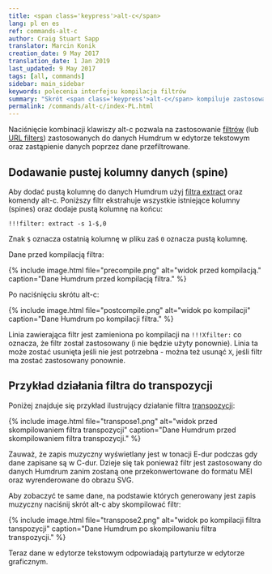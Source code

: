 ```yaml
---
title: <span class='keypress'>alt-c</span>
lang: pl en es
ref: commands-alt-c
author: Craig Stuart Sapp
translator: Marcin Konik 
creation_date: 9 May 2017
translation_date: 1 Jan 2019
last_updated: 9 May 2017
tags: [all, commands]
sidebar: main_sidebar
keywords: polecenia interfejsu kompilacja filtrów
summary: "Skrót <span class='keypress'>alt-c</span> kompiluje zastosowane filtry."
permalink: /commands/alt-c/index-PL.html
---
```


Naciśnięcie kombinacji klawiszy <span class="keypress">alt-c</span> pozwala na zastosowanie
[filtrów](/filter/) (lub [URL filters](/filter/url)) zastosowanych do danych Humdrum w edytorze
tekstowym oraz zastąpienie danych poprzez dane przefiltrowane.

## Dodawanie pustej kolumny danych (spine) ##

Aby dodać pustą kolumnę do danych Humdrum
użyj [filtra extract](/filter/extract) oraz komendy 
<span class="keypress">alt-c</span>. Poniższy filtr
ekstrahuje wszystkie istniejące kolumny (spines) oraz
dodaje pustą kolumnę na końcu:

```
!!!filter: extract -s 1-$,0
```
Znak `$` oznacza ostatnią kolumnę w pliku zaś `0` oznacza pustą kolumnę.

Dane przed kompilacją filtra:

{% include image.html
	file="precompile.png"
	alt="widok przed kompilacją."
	caption="Dane Humdrum przed kompilacją filtra."
%}

Po naciśnięciu skrótu <span class="keypress">alt-c</span>:

{% include image.html
	file="postcompile.png"
	alt="widok po kompilacji"
	caption="Dane Humdrum po kompilacji filtra."
%}

Linia zawierająca filtr jest zamieniona po kompilacji na `!!!Xfilter:` 
co oznacza, że filtr został zastosowany (i nie będzie użyty ponownie).
Linia ta może zostać usunięta jeśli nie jest potrzebna - można też usunąć
`X`, jeśli filtr ma zostać zastosowany ponownie. 

## Przykład działania filtra do transpozycji ##

Poniżej znajduje się przykład ilustrujący działanie filtra [transpozycji](/filter/transpose):

{% include image.html
	file="transpose1.png"
	alt="widok przed skompilowaniem filtra transpozycji"
	caption="Dane Humdrum przed skompilowaniem filtra transpozycji."
%}

Zauważ, że zapis muzyczny wyświetlany jest w tonacji E-dur
podczas gdy dane zapisane są w C-dur. Dzieje się tak ponieważ
filtr jest zastosowany do danych Humdrum zanim zostaną one 
przekonwertowane do formatu MEI oraz wyrenderowane do obrazu SVG.

Aby zobaczyć te same dane, na podstawie których generowany jest zapis muzyczny
naciśnij skrót <span class="keypress">alt-c</span> aby skompilować filtr:

{% include image.html
	file="transpose2.png"
	alt="widok po kompilacji filtra tanspozycji"
	caption="Dane Humdrum po skompilowaniu filtra transpozycji."
%}

Teraz dane w edytorze tekstowym odpowiadają partyturze w edytorze graficznym.

